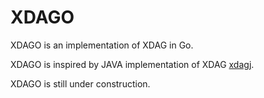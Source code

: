 # XDAGO
XDAGO is an implementation of XDAG in Go.

XDAGO is inspired by JAVA implementation of XDAG [xdagj](https://github.com/XDagger/xdagj).

XDAGO is still under construction.